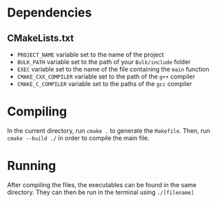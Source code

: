 # Dependencies
## CMakeLists.txt
- `PROJECT_NAME` variable set to the name of the project
- `BULK_PATH` variable set to the path of your `Bulk/include` folder
- `EXEC` variable set to the name of the file containing the `main` function
- `CMAKE_CXX_COMPILER` variable set to the path of the `g++` compiler
- `CMAKE_C_COMPILER` variable set to the paths of the `gcc` compiler

# Compiling
In the current directory, run `cmake .` to generate the `Makefile`. Then, run `cmake --build ./` in order to compile the main file.

# Running
After compiling the files, the executables can be found in the same directory. They can then be run in the terminal using `./[filename]`